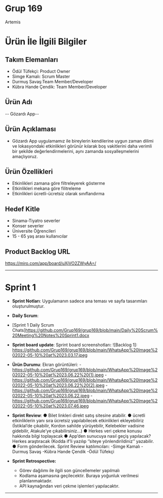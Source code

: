# **Grup 169**

Artemis

# Ürün İle İlgili Bilgiler

## Takım Elemanları

- Ödül Tüfekçi: Product Owner
- Simge Kamalı: Scrum Master
- Durmuş Savaş:Team Member/Developer
- Kübra Hande Çendik: Team Member/Developer

## Ürün Adı 

-- Gözardı App--

## Ürün Açıklaması

- Gözardı App uygulamamız ile bireylerin kendilerine uygun zaman dilimi ve lokasyondaki etkinlikleri görünür kılarak boş vakitlerini daha verimli bir şekilde değerlendirmelerini, aynı zamanda sosyalleşmelerini amaçlıyoruz.

## Ürün Özellikleri

- Etkinlikleri zamana göre filtreleyerek gösterme
- Etkinlikleri mekana göre filitreleme
- Etkinlikleri ücretli-ücretsiz olarak sınıflandırma

## Hedef Kitle

- Sinama-Tiyatro severler
- Konser severler
- Üniversite Öğrencileri
- 15 - 65 yaş arası kullanıcılar

## Product Backlog URL

https://miro.com/app/board/uXjVO2ZWyAA=/

---

# Sprint 1

- **Sprint Notları**: Uygulamanın sadece ana teması ve sayfa tasarımları oluşturulmuştur.


- **Daily Scrum**:
- [Sprint 1 Daily Scrum Chats]https://github.com/Grup169/grup169/blob/main/Daily%20Scrum%20Meeting%20Notes%20Sprint1.docx

- **Sprint board update**: Sprint board screenshotları: 
![Backlog 1]: https://github.com/Grup169/grup169/blob/main/WhatsApp%20Image%202022-05-10%20at%2023.03.17.jpeg


- **Ürün Durumu**: Ekran görüntüleri:
 -https://github.com/Grup169/grup169/blob/main/WhatsApp%20Image%202022-05-10%20at%2023.06.22%20(1).jpeg
 -https://github.com/Grup169/grup169/blob/main/WhatsApp%20Image%202022-05-10%20at%2023.06.22%20(2).jpeg
 -https://github.com/Grup169/grup169/blob/main/WhatsApp%20Image%202022-05-10%20at%2023.06.22.jpeg
 -https://github.com/Grup169/grup169/blob/main/WhatsApp%20Image%202022-05-10%20at%2023.07.46.jpeg

- **Sprint Review**: 
●	Bilet linkleri direkt satış sitesine atabilir.
●	ücretli etkinliklerin yanı sıra ücretsiz yapılabilecek etkinlikleri ekleyebiliriz (İstiklal’de  çıkabilir, Kordon sahilde yürüyebilir, Kelebekler vadisine gidebilir, Atakule’ye çıkabilirsiniz…)
●	Herkes veri çekme konusu hakkında bilgi toplayacak
●	App’den sunucuya nasıl geçiş yapılacak? Herkes araştıracak (Kodda if’li yazılıp ‘’siteye yönlendirildiniz’’ yazabilir. 
●	Form gönderilecek.
 Sprint Review katılımcıları:
-Simge Kamalı
-Durmuş Savaş
-Kübra Hande Çendik
-Ödül Tüfekçi


- **Sprint Retrospective:**
  - Görev dağılımı ile ilgili son güncellemeler yapılmalı
  - Kodlama aşamasına geçilecektir. Buraya yoğunluk verilmesi planlanmaktadır. 
  - API kaynağından veri çekme işlemleri yapılacaktır.





---
